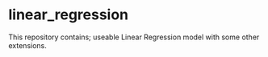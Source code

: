 # linear_regression
This repository contains; useable Linear Regression model with some other extensions.
